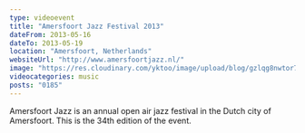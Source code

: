 ```yaml
---
type: videoevent
title: "Amersfoort Jazz Festival 2013"
dateFrom: 2013-05-16
dateTo: 2013-05-19
location: "Amersfoort, Netherlands"
websiteUrl: "http://www.amersfoortjazz.nl/"
image: "https://res.cloudinary.com/yktoo/image/upload/blog/gzlqg8nwtor70995.jpg"
videocategories: music
posts: "0185"
---
```


Amersfoort Jazz is an annual open air jazz festival in the Dutch city of Amersfoort. This is the 34th edition of the event.
